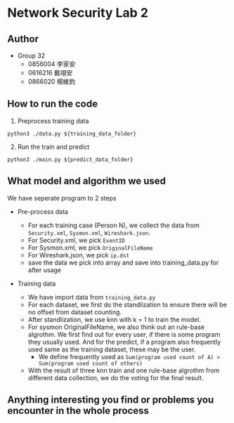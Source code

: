 # Network Security Lab 2

## Author
- Group 32
    - 0856004 李家安
    - 0616216 戴翊安
    - 0866020 楊維鈞
    
## How to run the code
1. Preprocess training data

``` shell
python3 ./data.py ${training_data_folder}
```

2. Run the train and predict

``` shell
python3 ./main.py ${predict_data_folder}
```

## What model and algorithm we used

We have seperate program to 2 steps

- Pre-process data
  - For each training case (Person N), we collect the data from `Security.xml`,
      `Sysmon.xml`, `Wireshark.json`.
  - For Security.xml, we pick `EventID`
  - For Sysmon.xml, we pick `OriginalFileName`
  - For Wireshark.json, we pick `ip.dst`
  - save the data we pick into array and save into training_data.py for after usage
  
- Training data
  - We have import data from `training_data.py`
  - For each dataset, we first do the standlization to ensure there will be no
    offset from dataset counting.
  - After standlization, we use knn with k = 1 to train the model.
  - For sysmon OriginalFileName, we also think out an rule-base algrothm. We
    first find out for every user, if there is some program they usually used.
    And for the predict, if a program also frequently used same as the training
    dataset, these may be the user.
    - We define frequently used as `Sum(program used count of A) > Sum(program
      used count of others)`
  - With the result of three knn train and one rule-base algrothm from different
    data collection, we do the voting for the final result.

## Anything interesting you find or problems you encounter in the whole process
